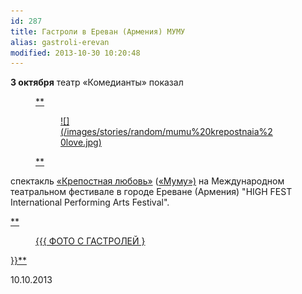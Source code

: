 ```yaml
---
id: 287
title: Гастроли в Ереван (Армения) МУМУ
alias: gastroli-erevan
modified: 2013-10-30 10:20:48
---
```


**3 октября** театр «Комедианты» показал

<figure><a href="46-mumu.html">**

<figure>
![](/images/stories/random/mumu%20krepostnaia%20love.jpg)
</figure>

**</a></figure>

спектакль <a href="46-mumu.html">«Крепостная любовь»</a> (<a href="46-mumu.html">«Муму»)</a> на Международном театральном фестивале в городе Ереване (Армения) "HIGH FEST International Performing Arts Festival".

<a href="288-gastroli-erevan.html">**

<figure>{{{ ФОТО С ГАСТРОЛЕЙ }</figure>

}}**</a>

10.10.2013

